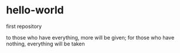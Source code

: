 # hello-world
first repository

to those who have everything, more will be given; for those who have nothing, everything will be taken
